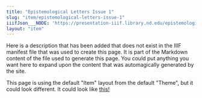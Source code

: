 ```yaml
---
title: "Epistemological Letters Issue 1"
slug: "item/epistemological-letters-issue-1"
iiifJson___NODE: 'https://presentation-iiif.library.nd.edu/epistemological-letters-issue-1/manifest'
layout: "item"
---
```

Here is a description that has been added that does not exist in the IIIF manifest file that was used to create this page. It is part of the Markdown content of the file used to generate this page. You could put anything you want here to expand upon the content that was automagically generated by the site.

This page is using the default "Item" layout from the default "Theme", but it could look different. It could look like [this!](/item/epistemological-letters-issue-2)
